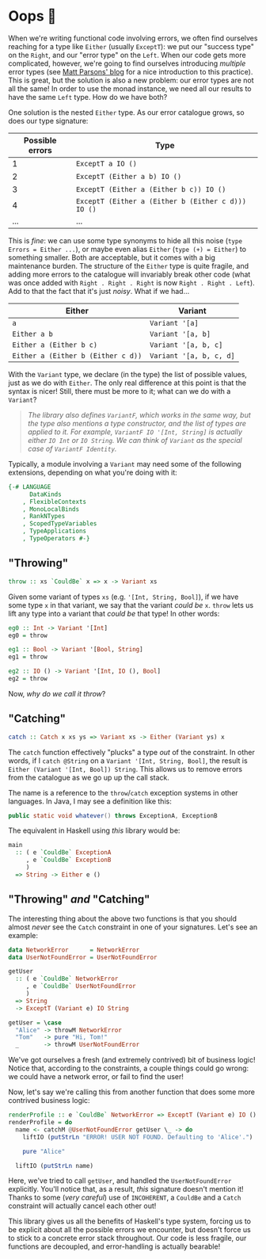 # Oops 🍌

When we're writing functional code involving errors, we often find ourselves
reaching for a type like `Either` (usually `ExceptT`): we put our "success
type" on the `Right`, and our "error type" on the `Left`. When our code gets
more complicated, however, we're going to find ourselves introducing *multiple*
error types (see [Matt Parsons'
blog](https://www.parsonsmatt.org/2018/11/03/trouble_with_typed_errors.html)
for a nice introduction to this practice). This is great, but the solution is
also a new problem: our error types are not all the same! In order to use the
monad instance, we need all our results to have the same `Left` type. How do we
have both?

One solution is the nested `Either` type. As our error catalogue grows, so does
our type signature:

| Possible errors | Type                                               |
| --------------- | -------------------------------------------------- |
| 1               | `ExceptT a IO ()`                                  |
| 2               | `ExceptT (Either a b) IO ()`                       |
| 3               | `ExceptT (Either a (Either b c)) IO ()`            |
| 4               | `ExceptT (Either a (Either b (Either c d))) IO ()` |
| ...             | ...                                                |

This is _fine_: we can use some type synonyms to hide all this noise (`type
Errors = Either ...`), or maybe even alias `Either` (`type (+) = Either`) to
something smaller. Both are acceptable, but it comes with a big maintenance
burden. The structure of the `Either` type is quite fragile, and adding more
errors to the catalogue will invariably break other code (what was once added
with `Right . Right . Right` is now `Right . Right . Left`). Add to that the
fact that it's just _noisy_. What if we had...

| Either                             | Variant                 |
| ---------------------------------- | ----------------------- |
| `a`                                | `Variant '[a]`          |
| `Either a b`                       | `Variant '[a, b]`       |
| `Either a (Either b c)`            | `Variant '[a, b, c]`    |
| `Either a (Either b (Either c d))` | `Variant '[a, b, c, d]` |

With the `Variant` type, we declare (in the type) the list of possible values,
just as we do with `Either`. The only real difference at this point is that the
syntax is nicer! Still, there must be more to it; what can we do with a
`Variant`?

> _The library also defines `VariantF`, which works in the same way, but the
> type also mentions a type constructor, and the list of types are applied to
> it. For example, `VariantF IO '[Int, String]` is actually either `IO Int` or
> `IO String`. We can think of `Variant` as the special case of `VariantF
> Identity`._

Typically, a module involving a `Variant` may need some of the following
extensions, depending on what you're doing with it:

```haskell
{-# LANGUAGE
      DataKinds
    , FlexibleContexts
    , MonoLocalBinds
    , RankNTypes
    , ScopedTypeVariables
    , TypeApplications
    , TypeOperators #-}
```

## "Throwing"

```haskell
throw :: xs `CouldBe` x => x -> Variant xs
```

Given some variant of types `xs` (e.g. `'[Int, String, Bool]`), if we have some
type `x` in that variant, we say that the variant _could be_ `x`. `throw` lets
us lift any type into a variant that _could be_ that type! In other words:

```haskell
eg0 :: Int -> Variant '[Int]
eg0 = throw

eg1 :: Bool -> Variant '[Bool, String]
eg1 = throw

eg2 :: IO () -> Variant '[Int, IO (), Bool]
eg2 = throw
```

Now, _why do we call it throw_?

## "Catching"

```haskell
catch :: Catch x xs ys => Variant xs -> Either (Variant ys) x
```

The `catch` function effectively "plucks" a type _out_ of the constraint. In
other words, if I `catch @String` on a `Variant '[Int, String, Bool]`, the
result is `Either (Variant '[Int, Bool]) String`. This allows us to remove
errors from the catalogue as we go up up the call stack.

The name is a reference to the `throw`/`catch` exception systems in other
languages. In Java, I may see a definition like this:

```java
public static void whatever() throws ExceptionA, ExceptionB
```

The equivalent in Haskell using _this_ library would be:

```haskell
main
  :: ( e `CouldBe` ExceptionA
     , e `CouldBe` ExceptionB
     )
  => String -> Either e ()
```

## "Throwing" _and_ "Catching"

The interesting thing about the above two functions is that you should almost
_never_ see the `Catch` constraint in one of your signatures. Let's see an
example:

```haskell
data NetworkError      = NetworkError
data UserNotFoundError = UserNotFoundError

getUser
  :: ( e `CouldBe` NetworkError
     , e `CouldBe` UserNotFoundError
     )
  => String
  -> ExceptT (Variant e) IO String

getUser = \case
  "Alice" -> throwM NetworkError
  "Tom"   -> pure "Hi, Tom!"
  _       -> throwM UserNotFoundError
```

We've got ourselves a fresh (and extremely contrived) bit of business logic!
Notice that, according to the constraints, a couple things could go wrong: we
could have a network error, or fail to find the user!

Now, let's say we're calling this from another function that does some more
contrived business logic:

```haskell
renderProfile :: e `CouldBe` NetworkError => ExceptT (Variant e) IO ()
renderProfile = do
  name <- catchM @UserNotFoundError getUser \_ -> do
    liftIO (putStrLn "ERROR! USER NOT FOUND. Defaulting to 'Alice'.")

    pure "Alice"

  liftIO (putStrLn name)
```

Here, we've tried to call `getUser`, and handled the `UserNotFoundError`
explicitly. You'll notice that, as a result, _this_ signature doesn't mention
it! Thanks to some (_very careful_) use of `INCOHERENT`, a `CouldBe` and a
`Catch` constraint will actually cancel each other out!

This library gives us all the benefits of Haskell's type system, forcing us to
be explicit about all the possible errors we encounter, but doesn't force us to
stick to a concrete error stack throughout. Our code is less fragile, our
functions are decoupled, and error-handling is actually bearable!
